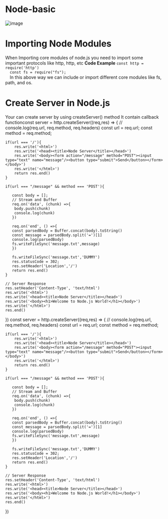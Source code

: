 # Node-basic

![image](https://github.com/waaw-meem/Node-basic/assets/39905929/436819b5-42d9-4b3d-818d-afe3d09011f0)

<h1>Importing Node Modules</h1>

<p>When Importing core modules of node.js you need to import some important protocols like http, http, etc
  <b>Code Example</b>
  <code>const http = require('http')
  const fs = require("fs");
  </code>
  In this above way we can include or import different core modules like fs, path, and os.
</p>

<h1>Create Server in Node.js</h1>

<p>
  Your can create server by using createServer() method It contain callback functionconst server = http.createServer((req,res) => {
    // console.log(req.url, req.method, req.headers)
    const url = req.url;
    const method = req.method;

    if(url === '/'){
        res.write('<html>')
        res.write('<head><title>Node Server</title></head>')
        res.write('<body><form action="/message" method="POST"><input type="text" name="message"/><button type="submit">Send</button></form></body>')
        res.write('</html>')
        return res.end()
    }

    if(url === "/message" && method === 'POST'){

       const body = [];
       // Stream and Buffer 
       req.on('data', (chunk) =>{
        body.push(chunk)
        console.log(chunk)
       })

       req.on('end', () =>{
       const parsedBody = Buffer.concat(body).toString()
       const message = parsedBody.split('=')[1]
       console.log(parsedBody)
       fs.writeFileSync('message.txt',message)
       })
       
       fs.writeFileSync('message.txt','DUMMY')
       res.statusCode = 302;
       res.setHeader('Location','/')
       return res.end()
    }

    // Server Response
    res.setHeader('Content-Type', 'text/html')
    res.write('<html>')
    res.write('<head><title>Node Server</title></head>')
    res.write('<body><h1>Welcome to Node.js World!</h1></body>')
    res.write('</html>')
    res.end()
})
  const server = http.createServer((req,res) => {
    // console.log(req.url, req.method, req.headers)
    const url = req.url;
    const method = req.method;

    if(url === '/'){
        res.write('<html>')
        res.write('<head><title>Node Server</title></head>')
        res.write('<body><form action="/message" method="POST"><input type="text" name="message"/><button type="submit">Send</button></form></body>')
        res.write('</html>')
        return res.end()
    }

    if(url === "/message" && method === 'POST'){

       const body = [];
       // Stream and Buffer 
       req.on('data', (chunk) =>{
        body.push(chunk)
        console.log(chunk)
       })

       req.on('end', () =>{
       const parsedBody = Buffer.concat(body).toString()
       const message = parsedBody.split('=')[1]
       console.log(parsedBody)
       fs.writeFileSync('message.txt',message)
       })
       
       fs.writeFileSync('message.txt','DUMMY')
       res.statusCode = 302;
       res.setHeader('Location','/')
       return res.end()
    }

    // Server Response
    res.setHeader('Content-Type', 'text/html')
    res.write('<html>')
    res.write('<head><title>Node Server</title></head>')
    res.write('<body><h1>Welcome to Node.js World!</h1></body>')
    res.write('</html>')
    res.end()
})
</p>

